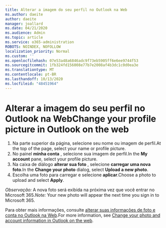 ```yaml
---
title: Alterar a imagem do seu perfil no Outlook na Web
ms.author: daeite
author: daeite
manager: joallard
ms.date: 04/21/2020
ms.audience: Admin
ms.topic: article
ms.service: o365-administration
ROBOTS: NOINDEX, NOFOLLOW
localization_priority: Normal
ms.custom: ''
ms.openlocfilehash: 07e53a48a6846adc9f73eb5905ff6e6ee9744f53
ms.sourcegitcommit: 1fb324fd156008e77b7e2008af4b3dc1c0d0ea3e
ms.translationtype: MT
ms.contentlocale: pt-BR
ms.lasthandoff: 10/13/2020
ms.locfileid: "48451964"
---
```

# <a name="change-your-profile-picture-in-outlook-on-the-web"></a><span data-ttu-id="36224-102">Alterar a imagem do seu perfil no Outlook na Web</span><span class="sxs-lookup"><span data-stu-id="36224-102">Change your profile picture in Outlook on the web</span></span>

1. <span data-ttu-id="36224-103">Na parte superior da página, selecione seu nome ou imagem de perfil.</span><span class="sxs-lookup"><span data-stu-id="36224-103">At the top of the page, select your name or profile picture.</span></span>
1. <span data-ttu-id="36224-104">No painel **minha conta** , selecione sua imagem de perfil.</span><span class="sxs-lookup"><span data-stu-id="36224-104">In the **My account** pane, select your profile picture.</span></span>
1. <span data-ttu-id="36224-105">Na caixa de diálogo **alterar sua foto** , selecione **carregar uma nova foto**.</span><span class="sxs-lookup"><span data-stu-id="36224-105">In the **Change your photo** dialog, select **Upload a new photo**.</span></span>
1. <span data-ttu-id="36224-106">Escolha uma foto para carregar e selecione **aplicar**.</span><span class="sxs-lookup"><span data-stu-id="36224-106">Choose a photo to upload and select **Apply**.</span></span>

<span data-ttu-id="36224-107">*Observação:* A nova foto será exibida na próxima vez que você entrar no Microsoft 365.</span><span class="sxs-lookup"><span data-stu-id="36224-107">*Note:* Your new photo will appear the next time you sign in to Microsoft 365.</span></span>

<span data-ttu-id="36224-108">Para obter mais informações, consulte [alterar suas informações de foto e conta no Outlook na Web](https://support.office.com/article/b2dbb289-851d-4bed-93c3-3e136f5659ec).</span><span class="sxs-lookup"><span data-stu-id="36224-108">For more information, see [Change your photo and account information in Outlook on the web](https://support.office.com/article/b2dbb289-851d-4bed-93c3-3e136f5659ec).</span></span>
